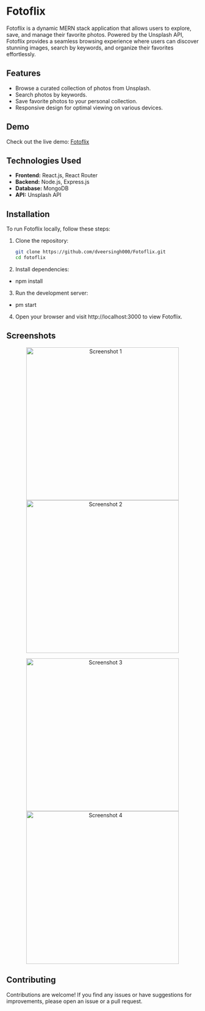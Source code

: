# Fotoflix

Fotoflix is a dynamic MERN stack application that allows users to explore, save, and manage their favorite photos. Powered by the Unsplash API, Fotoflix provides a seamless browsing experience where users can discover stunning images, search by keywords, and organize their favorites effortlessly.

## Features

- Browse a curated collection of photos from Unsplash.
- Search photos by keywords.
- Save favorite photos to your personal collection.
- Responsive design for optimal viewing on various devices.

## Demo

Check out the live demo: [Fotoflix](https://photoflix-two.vercel.app/)

## Technologies Used

- **Frontend:** React.js, React Router
- **Backend:** Node.js, Express.js
- **Database:** MongoDB
- **API:** Unsplash API

## Installation

To run Fotoflix locally, follow these steps:

1. Clone the repository:
   ```bash
   git clone https://github.com/dveersingh000/Fotoflix.git
   cd fotoflix

2. Install dependencies:
-  npm install

3. Run the development server:
-  pm start

4. Open your browser and visit http://localhost:3000 to view Fotoflix.

## Screenshots

<p align="center">
  <img src="./src/screenshots/screenshot1.png" alt="Screenshot 1" width="400">
  <img src="./src/screenshots/screenshot2.png" alt="Screenshot 2" width="400">
</p>

<p align="center">
  <img src="./src/screenshots/screenshot3.png" alt="Screenshot 3" width="400">
  <img src="./src/screenshots/screenshot4.png" alt="Screenshot 4" width="400">
</p>


## Contributing
   Contributions are welcome! If you find any issues or have suggestions for improvements, please open an issue or a pull request.
